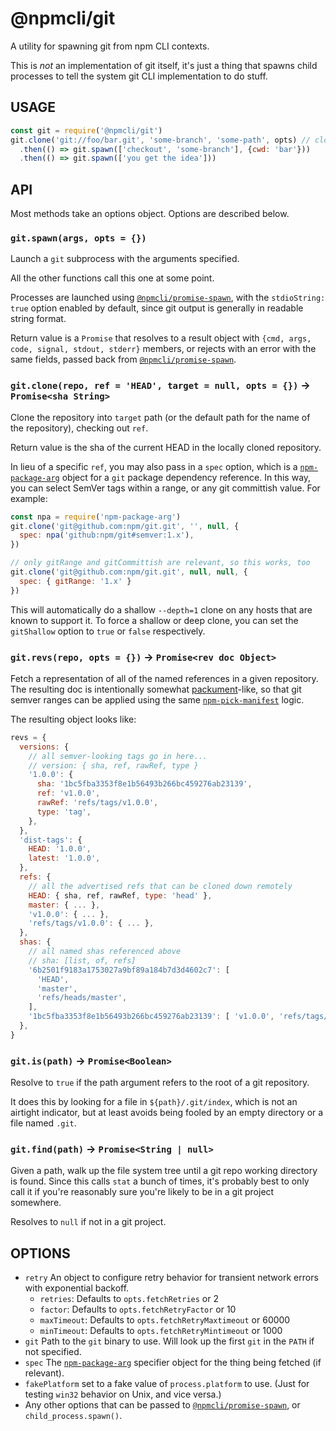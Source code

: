 # @npmcli/git

A utility for spawning git from npm CLI contexts.

This is _not_ an implementation of git itself, it's just a thing that
spawns child processes to tell the system git CLI implementation to do
stuff.

## USAGE

```js
const git = require('@npmcli/git')
git.clone('git://foo/bar.git', 'some-branch', 'some-path', opts) // clone a repo
  .then(() => git.spawn(['checkout', 'some-branch'], {cwd: 'bar'}))
  .then(() => git.spawn(['you get the idea']))
```

## API

Most methods take an options object.  Options are described below.

### `git.spawn(args, opts = {})`

Launch a `git` subprocess with the arguments specified.

All the other functions call this one at some point.

Processes are launched using
[`@npmcli/promise-spawn`](http://npm.im/@npmcli/promise-spawn), with the
`stdioString: true` option enabled by default, since git output is
generally in readable string format.

Return value is a `Promise` that resolves to a result object with `{cmd,
args, code, signal, stdout, stderr}` members, or rejects with an error with
the same fields, passed back from
[`@npmcli/promise-spawn`](http://npm.im/@npmcli/promise-spawn).

### `git.clone(repo, ref = 'HEAD', target = null, opts = {})` -> `Promise<sha String>`

Clone the repository into `target` path (or the default path for the name
of the repository), checking out `ref`.

Return value is the sha of the current HEAD in the locally cloned
repository.

In lieu of a specific `ref`, you may also pass in a `spec` option, which is
a [`npm-package-arg`](http://npm.im/npm-package-arg) object for a `git`
package dependency reference.  In this way, you can select SemVer tags
within a range, or any git committish value.  For example:

```js
const npa = require('npm-package-arg')
git.clone('git@github.com:npm/git.git', '', null, {
  spec: npa('github:npm/git#semver:1.x'),
})

// only gitRange and gitCommittish are relevant, so this works, too
git.clone('git@github.com:npm/git.git', null, null, {
  spec: { gitRange: '1.x' }
})
```

This will automatically do a shallow `--depth=1` clone on any hosts that
are known to support it.  To force a shallow or deep clone, you can set the
`gitShallow` option to `true` or `false` respectively.

### `git.revs(repo, opts = {})` -> `Promise<rev doc Object>`

Fetch a representation of all of the named references in a given
repository.  The resulting doc is intentionally somewhat
[packument](https://www.npmjs.com/package/pacote#packuments)-like, so that
git semver ranges can be applied using the same
[`npm-pick-manifest`](http://npm.im/npm-pick-manifest) logic.

The resulting object looks like:

```js
revs = {
  versions: {
    // all semver-looking tags go in here...
    // version: { sha, ref, rawRef, type }
    '1.0.0': {
      sha: '1bc5fba3353f8e1b56493b266bc459276ab23139',
      ref: 'v1.0.0',
      rawRef: 'refs/tags/v1.0.0',
      type: 'tag',
    },
  },
  'dist-tags': {
    HEAD: '1.0.0',
    latest: '1.0.0',
  },
  refs: {
    // all the advertised refs that can be cloned down remotely
    HEAD: { sha, ref, rawRef, type: 'head' },
    master: { ... },
    'v1.0.0': { ... },
    'refs/tags/v1.0.0': { ... },
  },
  shas: {
    // all named shas referenced above
    // sha: [list, of, refs]
    '6b2501f9183a1753027a9bf89a184b7d3d4602c7': [
      'HEAD',
      'master',
      'refs/heads/master',
    ],
    '1bc5fba3353f8e1b56493b266bc459276ab23139': [ 'v1.0.0', 'refs/tags/v1.0.0' ],
  },
}
```

### `git.is(path)` -> `Promise<Boolean>`

Resolve to `true` if the path argument refers to the root of a git
repository.

It does this by looking for a file in `${path}/.git/index`, which is not an
airtight indicator, but at least avoids being fooled by an empty directory
or a file named `.git`.

### `git.find(path)` -> `Promise<String | null>`

Given a path, walk up the file system tree until a git repo working
directory is found.  Since this calls `stat` a bunch of times, it's
probably best to only call it if you're reasonably sure you're likely to be
in a git project somewhere.

Resolves to `null` if not in a git project.

## OPTIONS

- `retry` An object to configure retry behavior for transient network
  errors with exponential backoff.
  - `retries`: Defaults to `opts.fetchRetries` or 2
  - `factor`: Defaults to `opts.fetchRetryFactor` or 10
  - `maxTimeout`: Defaults to `opts.fetchRetryMaxtimeout` or 60000
  - `minTimeout`: Defaults to `opts.fetchRetryMintimeout` or 1000
- `git` Path to the `git` binary to use.  Will look up the first `git` in
  the `PATH` if not specified.
- `spec` The [`npm-package-arg`](http://npm.im/npm-package-arg) specifier
  object for the thing being fetched (if relevant).
- `fakePlatform` set to a fake value of `process.platform` to use.  (Just
  for testing `win32` behavior on Unix, and vice versa.)
- Any other options that can be passed to
  [`@npmcli/promise-spawn`](http://npm.im/@npmcli/promise-spawn), or
  `child_process.spawn()`.
